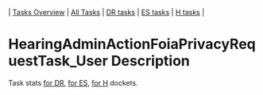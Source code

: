 | [Tasks Overview](tasks-overview.md) | [All Tasks](../alltasks.md) | [DR tasks](../docs-DR/tasklist.md) | [ES tasks](../docs-ES/tasklist.md) | [H tasks](../docs-H/tasklist.md) |

# HearingAdminActionFoiaPrivacyRequestTask_User Description

Task stats [for DR](../docs-DR/HearingAdminActionFoiaPrivacyRequestTask_User.md), [for ES](../docs-ES/HearingAdminActionFoiaPrivacyRequestTask_User.md), [for H](../docs-H/HearingAdminActionFoiaPrivacyRequestTask_User.md) dockets.

